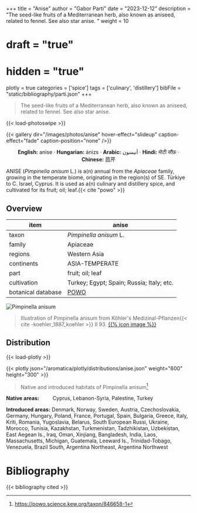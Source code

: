 +++
title = "Anise"
author = "Gabor Parti"
date = "2023-12-12"
description = "The seed-like fruits of a Mediterranean herb, also known as aniseed, related to fennel. See also star anise. "
weight = 10
# draft = "true"
# hidden = "true"
plotly = true
categories = ['spice']
tags = ['culinary', 'distillery']
bibFile = "static/bibliography/parti.json"
+++

>The seed-like fruits of a Mediterranean herb, also known as aniseed, related to fennel. See also star anise.  [<i class="fab fa-wikipedia-w"></i>](https://en.wikipedia.org/wiki/Anise)

{{< load-photoswipe >}}

{{< gallery dir="/images/photos/anise" hover-effect="slideup" caption-effect="fade" caption-position="none" />}}

<center>

**English:** anise · **Hungarian:** ánizs · **Arabic:** <span class="arabic-text" dir="rtl">أنيسون</span> · **Hindi:** <span class="devanagari-text">मोटी सौंफ़</span> · **Chinese:** <span class="traditional-chinese-text">茴芹</span>

</center>

ANISE (*Pimpinella anisum* L.) is a(n) annual from the *Apiaceae* family, growing in the temperate biome, originating in the region(s) of SE. Türkiye to C. Israel, Cyprus. It is used as a(n) culinary and distillery spice, and cultivated for its fruit; oil; leaf.{{< cite "powo" >}}

## Overview

|       item       |                       anise                       |
|------------------|---------------------------------------------------|
|       taxon      |               *Pimpinella anisum* L.              |
|      family      |                      Apiaceae                     |
|      regions     |                    Western Asia                   |
|    continents    |                   ASIA-TEMPERATE                  |
|       part       |                  fruit; oil; leaf                 |
|    cultivation   |     Turkey; Egypt; Spain; Russia; Italy; etc.     |
|botanical database|[POWO](https://powo.science.kew.org/taxon/846658-1)|

![Pimpinella anisum](/images/illustrations/anise.png?width=40rem "Illustration of Pimpinella anisum from Köhler's Medizinal-Pflanzen")

>Illustration of Pimpinella anisum from Köhler's Medizinal-Pflanzen{{< cite -koehler_1887_koehler >}} II 93. [{{% icon image %}}](https://www.biodiversitylibrary.org/item/10837#page/529/mode/1up)

## Distribution

{{< load-plotly >}}

{{< plotly json="/aromatica/plotly/distributions/anise.json" weight="600" height="300" >}}

>Native and introduced habitats of Pimpinella anisum[^powo]

[^powo]: https://powo.science.kew.org/taxon/846658-1

<p style="text-align:left;">

**Native areas:** &ensp; &ensp; &ensp; Cyprus, Lebanon-Syria, Palestine, Turkey

**Introduced areas:** Denmark, Norway, Sweden, Austria, Czechoslovakia, Germany, Hungary, Poland, France, Portugal, Spain, Bulgaria, Greece, Italy, Kriti, Romania, Yugoslavia, Belarus, South European Russi, Ukraine, Morocco, Tunisia, Kazakhstan, Turkmenistan, Tadzhikistan, Uzbekistan, East Aegean Is., Iraq, Oman, Xinjiang, Bangladesh, India, Laos, Massachusetts, Michigan, Guatemala, Leeward Is., Trinidad-Tobago, Venezuela, Brazil South, Argentina Northeast, Argentina Northwest

</p>



# Bibliography

{{< bibliography cited >}}

